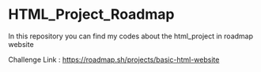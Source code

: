 # HTML_Project_Roadmap
In this repository you can find my codes about the html_project in roadmap website

Challenge Link : https://roadmap.sh/projects/basic-html-website
